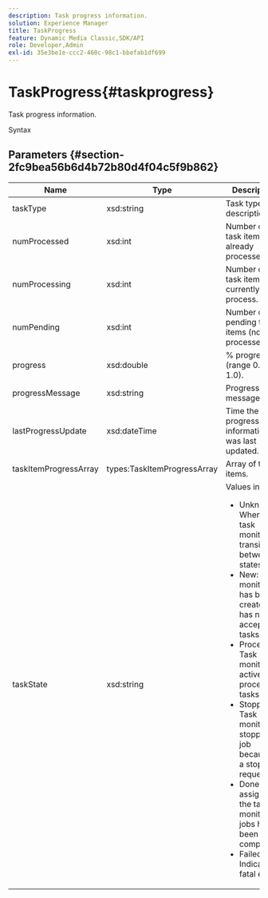 ```yaml
---
description: Task progress information.
solution: Experience Manager
title: TaskProgress
feature: Dynamic Media Classic,SDK/API
role: Developer,Admin
exl-id: 35e3be1e-ccc2-460c-98c1-bbefab1df699
---
```

# TaskProgress{#taskprogress}

Task progress information.

 Syntax 

## Parameters {#section-2fc9bea56b6d4b72b80d4f04c5f9b862}

<table id="table_04100BB8ABD84EF68B0A7CE3AD946414"> 
 <thead> 
  <tr> 
   <th colname="col1" class="entry"> Name </th> 
   <th colname="col2" class="entry"> Type </th> 
   <th colname="col3" class="entry"> Description </th> 
  </tr> 
 </thead>
 <tbody> 
  <tr> 
   <td colname="col1"> <span class="codeph"> <span class="varname"> taskType</span> </span> </td> 
   <td colname="col2"> <span class="codeph"> xsd:string</span> </td> 
   <td colname="col3"> Task type description. </td> 
  </tr> 
  <tr> 
   <td colname="col1"> <span class="codeph"> <span class="varname"> numProcessed</span> </span> </td> 
   <td colname="col2"> <span class="codeph"> xsd:int</span> </td> 
   <td colname="col3"> Number of task items already processed. </td> 
  </tr> 
  <tr> 
   <td colname="col1"> <span class="codeph"> <span class="varname"> numProcessing</span> </span> </td> 
   <td colname="col2"> <span class="codeph"> xsd:int</span> </td> 
   <td colname="col3"> Number of task items currently in process. </td> 
  </tr> 
  <tr> 
   <td colname="col1"> <span class="codeph"> <span class="varname"> numPending</span> </span> </td> 
   <td colname="col2"> <span class="codeph"> xsd:int</span> </td> 
   <td colname="col3"> Number of pending task items (not yet processed). </td> 
  </tr> 
  <tr> 
   <td colname="col1"> <span class="codeph"> <span class="varname"> progress</span> </span> </td> 
   <td colname="col2"> <span class="codeph"> xsd:double</span> </td> 
   <td colname="col3"> % progress (range 0.0 - 1.0). </td> 
  </tr> 
  <tr> 
   <td colname="col1"> <span class="codeph"> <span class="varname"> progressMessage</span> </span> </td> 
   <td colname="col2"> <span class="codeph"> xsd:string</span> </td> 
   <td colname="col3"> Progress message. </td> 
  </tr> 
  <tr> 
   <td colname="col1"> <span class="codeph"> <span class="varname"> lastProgressUpdate</span> </span> </td> 
   <td colname="col2"> <span class="codeph"> xsd:dateTime</span> </td> 
   <td colname="col3"> Time the last progress information was last updated. </td> 
  </tr> 
  <tr> 
   <td colname="col1"> <span class="codeph"> <span class="varname"> taskItemProgressArray</span> </span> </td> 
   <td colname="col2"> <span class="codeph"> types:TaskItemProgressArray</span> </td> 
   <td colname="col3"> Array of task items. </td> 
  </tr> 
  <tr> 
   <td colname="col1"> <span class="codeph"> <span class="varname"> taskState</span> </span> </td> 
   <td colname="col2"> <span class="codeph"> xsd:string</span> </td> 
   <td colname="col3">Values include: 
    <ul id="ul_BD00DC855B1D42748204E8BCA81FD4BF">
     <li id="li_01FE691763B3465DBF3402E7CDEA50C3"><span class="codeph"> Unknown</span>: When the task monitor transitions between states. </li>
     <li id="li_AA2D1F9ADDE84B54A85C7E7830D3A0C9"><span class="codeph"> New</span>: Task monitor has been created but has not accepted tasks yet. </li>
     <li id="li_76D667D21BDF4FADA6A266A7EB4DC6EE"><span class="codeph"> Processing</span>: Task monitor is actively processing tasks. </li>
     <li id="li_3813B2178D7143DEB91804A6C5FF3902"><span class="codeph"> Stopping</span>: Task monitor is stopping a job because of a stop job request. </li>
     <li id="li_41C2E774FC504B58BD6736119AE9C0AE"><span class="codeph"> Done</span>: Jobs assigned to the task monitor jobs have been completed. </li>
     <li id="li_EB2322BB11314B97998D467F4620ED2E"><span class="codeph"> Failed</span>: Indicates a fatal error. </li>
    </ul></td> 
  </tr> 
 </tbody> 
</table>
